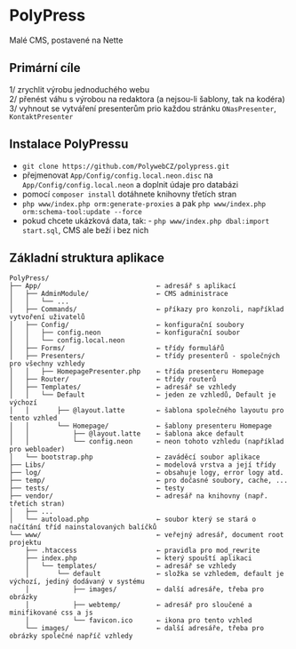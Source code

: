 # PolyPress
Malé CMS, postavené na Nette

## Primární cíle
1/ zrychlit výrobu jednoduchého webu  
2/ přenést váhu s výrobou na redaktora (a nejsou-li šablony, tak na kodéra)  
3/ vyhnout se vytváření presenterům prio každou stránku ``ONasPresenter``, ``KontaktPresenter``  

## Instalace PolyPressu
- ```git clone https://github.com/PolywebCZ/polypress.git```   
- přejmenovat ```App/Config/config.local.neon.disc``` na ```App/Config/config.local.neon``` a doplnit údaje pro databázi
- pomocí ```composer install``` dotáhnete knihovny třetích stran
- ```php www/index.php orm:generate-proxies```  a pak ```php www/index.php orm:schema-tool:update --force```    
- pokud chcete ukázková data, tak: - ```php www/index.php dbal:import start.sql```, CMS ale beží i bez nich

## Základní struktura aplikace
```
PolyPress/
├── App/                             ← adresář s aplikací
│   ├── AdminModule/                 ← CMS administrace
│   │   └── ...
│   ├── Commands/                    ← příkazy pro konzoli, například vytvoření uživatelů
│   ├── Config/                      ← konfigurační soubory
│   │   ├── config.neon              ← konfigurační soubor
│   │   └── config.local.neon
│   ├── Forms/                       ← třídy formulářů
│   ├── Presenters/                  ← třídy presenterů - společných pro všechny vzhledy
│   │   ├── HomepagePresenter.php    ← třída presenteru Homepage
│   ├── Router/                      ← třídy routerů
│   ├── Templates/                   ← adresář se vzhledy
│   │   └── Default                  ← jeden ze vzhledů, Default je výchozí
│   │       ├── @layout.latte        ← šablona společného layoutu pro tento vzhled
│   │       └── Homepage/            ← šablony presenteru Homepage
│   │           ├── @layout.latte    ← šablona akce default
│   │           └── config.neon      ← neon tohoto vzhledu (například pro webloader)
│   └── bootstrap.php                ← zaváděcí soubor aplikace
├── Libs/                            ← modelová vrstva a její třídy
├── log/                             ← obsahuje logy, error logy atd.
├── temp/                            ← pro dočasné soubory, cache, ...
├── tests/                           ← testy
├── vendor/                          ← adresář na knihovny (např. třetích stran)
│   ├── ...
│   └── autoload.php                 ← soubor který se stará o načítání tříd nainstalovaných balíčků
└── www/                             ← veřejný adresář, document root projektu
    ├── .htaccess                    ← pravidla pro mod_rewrite
    ├── index.php                    ← který spouští aplikaci
    │   └── templates/               ← adresář se vzhledy
    │       └── default              ← složka se vzhledem, default je výchozí, jediný dodávaný v systému
    │           ├── images/          ← další adresáře, třeba pro obrázky
    │           ├── webtemp/         ← adresář pro sloučené a minifikované css a js
    │           └── favicon.ico      ← ikona pro tento vzhled
    └── images/                      ← další adresáře, třeba pro obrázky společné napříč vzhledy
```
 